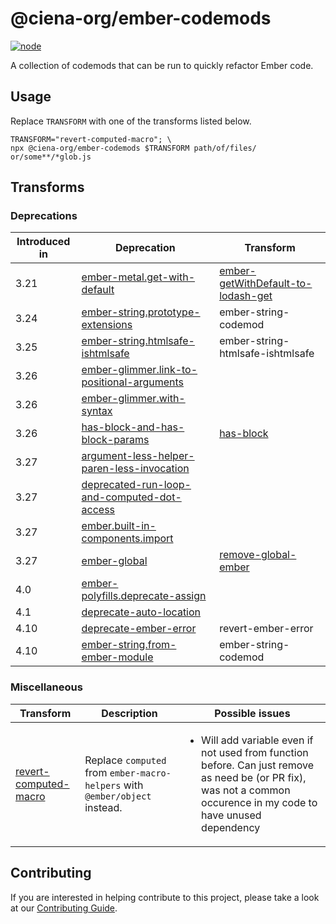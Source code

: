# @ciena-org/ember-codemods

[![node](https://img.shields.io/badge/node-18.20.0-339933?logo=nodedotjs)](https://nodejs.org/en/blog/release/v18.20.0)

A collection of codemods that can be run to quickly refactor Ember code.

## Usage
Replace `TRANSFORM` with one of the transforms listed below.

```
TRANSFORM="revert-computed-macro"; \
npx @ciena-org/ember-codemods $TRANSFORM path/of/files/ or/some**/*glob.js
```

## Transforms

### Deprecations

| Introduced in | Deprecation | Transform |
| ------------- | -- | --------- |
| 3.21          | [ember-metal.get-with-default](https://deprecations.emberjs.com/id/ember-metal-get-with-default) | [ember-getWithDefault-to-lodash-get](./src/transforms/ember-getWithDefault-to-lodash-get/) |
| 3.24          | [ember-string.prototype-extensions](https://deprecations.emberjs.com/id/ember-string-prototype-extensions)  | ember-string-codemod |
| 3.25          | [ember-string.htmlsafe-ishtmlsafe](https://deprecations.emberjs.com/id/ember-string-htmlsafe-ishtmlsafe) | ember-string-htmlsafe-ishtmlsafe |
| 3.26          | [ember-glimmer.link-to-positional-arguments](https://deprecations.emberjs.com/id/ember-glimmer-link-to-positional-arguments) | |
| 3.26          | [ember-glimmer.with-syntax](https://deprecations.emberjs.com/id/ember-glimmer-with-syntax) | |
| 3.26          | [has-block-and-has-block-params](https://deprecations.emberjs.com/id/has-block-and-has-block-params) | [has-block](./src/transforms/has-block/) |
| 3.27          | [argument-less-helper-paren-less-invocation](https://deprecations.emberjs.com/id/argument-less-helper-paren-less-invocation) | |
| 3.27          | [deprecated-run-loop-and-computed-dot-access](https://deprecations.emberjs.com/id/deprecated-run-loop-and-computed-dot-access) | |
| 3.27          | [ember.built-in-components.import](https://deprecations.emberjs.com/id/ember-built-in-components-import) | |
| 3.27          | [ember-global](https://deprecations.emberjs.com/id/ember-global) | [remove-global-ember](./src/transforms/remove-global-ember/) |
| 4.0           | [ember-polyfills.deprecate-assign](https://deprecations.emberjs.com/id/ember-polyfills-deprecate-assign) | |
| 4.1           | [deprecate-auto-location](https://deprecations.emberjs.com/id/deprecate-auto-location) | |
| 4.10          | [deprecate-ember-error](https://deprecations.emberjs.com/id/deprecate-ember-error) | revert-ember-error |
| 4.10          | [ember-string.from-ember-module](https://deprecations.emberjs.com/id/ember-string-from-ember-module) | ember-string-codemod |

### Miscellaneous

| Transform | Description | Possible issues |
| --------- | ----------- | --------------- |
| [revert-computed-macro](./src/transforms/revert-computed-macro/)| Replace `computed` from `ember-macro-helpers` with `@ember/object` instead. | <ul><li>Will add variable even if not used from function before. Can just remove as need be (or PR fix), was not a common occurence in my code to have unused dependency</li></ul> |

## Contributing

If you are interested in helping contribute to this project, please take a look at our [Contributing Guide](./CONTRIBUTING.md).

